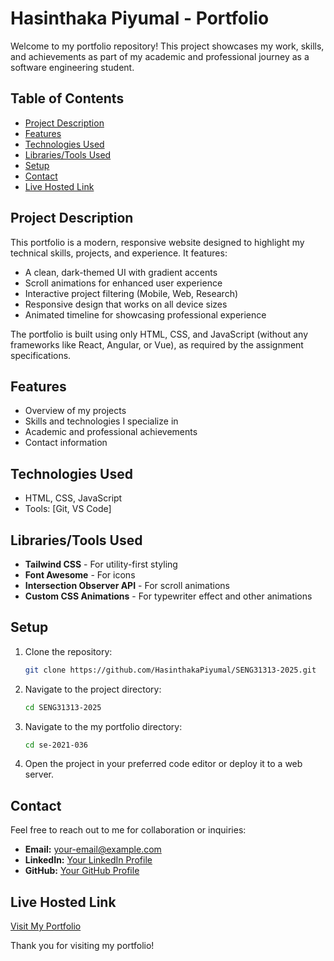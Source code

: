 # Hasinthaka Piyumal - Portfolio

Welcome to my portfolio repository! This project showcases my work, skills, and achievements as part of my academic and professional journey as a software engineering student.

## Table of Contents

- [Project Description](#project-description)
- [Features](#features)
- [Technologies Used](#technologies-used)
- [Libraries/Tools Used](#libraries/tools-used)
- [Setup](#setup)
- [Contact](#contact)
- [Live Hosted Link](#live-hosted-link)

## Project Description

This portfolio is a modern, responsive website designed to highlight my technical skills, projects, and experience. It features:

- A clean, dark-themed UI with gradient accents
- Scroll animations for enhanced user experience
- Interactive project filtering (Mobile, Web, Research)
- Responsive design that works on all device sizes
- Animated timeline for showcasing professional experience

The portfolio is built using only HTML, CSS, and JavaScript (without any frameworks like React, Angular, or Vue), as required by the assignment specifications.

## Features

- Overview of my projects
- Skills and technologies I specialize in
- Academic and professional achievements
- Contact information

## Technologies Used

- HTML, CSS, JavaScript
- Tools: [Git, VS Code]

## Libraries/Tools Used

- **Tailwind CSS** - For utility-first styling
- **Font Awesome** - For icons
- **Intersection Observer API** - For scroll animations
- **Custom CSS Animations** - For typewriter effect and other animations

## Setup

1. Clone the repository:
   ```bash
   git clone https://github.com/HasinthakaPiyumal/SENG31313-2025.git
   ```
2. Navigate to the project directory:
   ```bash
   cd SENG31313-2025
   ```
3. Navigate to the my portfolio directory:
   ```bash
   cd se-2021-036
   ```
4. Open the project in your preferred code editor or deploy it to a web server.

## Contact

Feel free to reach out to me for collaboration or inquiries:

- **Email:** [your-email@example.com](mailto:hasinthakapiyumal@gmail.com)
- **LinkedIn:** [Your LinkedIn Profile](https://www.linkedin.com/in/hasinthaka-piyumal/)
- **GitHub:** [Your GitHub Profile](https://github.com/HasinthakaPiyumal/)

## Live Hosted Link

[Visit My Portfolio](https://hasinthaka-portfolio-html.netlify.app/)

Thank you for visiting my portfolio!
